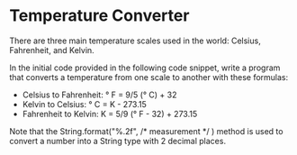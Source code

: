 # Temperature Converter

There are three main temperature scales used in the world: Celsius, Fahrenheit, and Kelvin.

In the initial code provided in the following code snippet, write a program that converts a temperature from one scale to another with these formulas:

* Celsius to Fahrenheit: ° F = 9/5 (° C) + 32
* Kelvin to Celsius: ° C = K - 273.15
* Fahrenheit to Kelvin: K = 5/9 (° F - 32) + 273.15

Note that the String.format("%.2f", /* measurement */ ) method is used to convert a number into a String type with 2 decimal places.